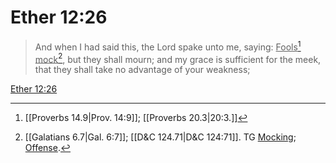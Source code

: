 # Ether 12:26

> And when I had said this, the Lord spake unto me, saying: <u>Fools</u>[^a] <u>mock</u>[^b], but they shall mourn; and my grace is sufficient for the meek, that they shall take no advantage of your weakness;

[Ether 12:26](https://www.churchofjesuschrist.org/study/scriptures/bofm/ether/12?lang=eng&id=p26#p26)


[^a]: [[Proverbs 14.9|Prov. 14:9]]; [[Proverbs 20.3|20:3.]]
[^b]: [[Galatians 6.7|Gal. 6:7]]; [[D&C 124.71|D&C 124:71]]. TG [Mocking](https://www.churchofjesuschrist.org/study/scriptures/tg/mocking?lang=eng); [Offense](https://www.churchofjesuschrist.org/study/scriptures/tg/offense?lang=eng).
